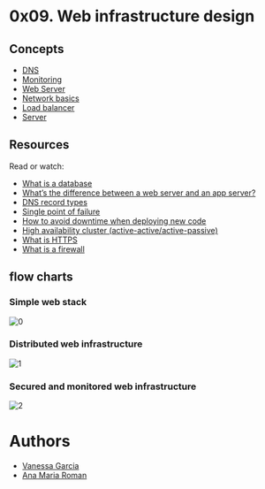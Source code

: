 # 0x09. Web infrastructure design

## Concepts

- [DNS](https://intranet.hbtn.io/concepts/12)
- [Monitoring](https://intranet.hbtn.io/concepts/13)
- [Web Server](https://intranet.hbtn.io/concepts/17)
- [Network basics](https://intranet.hbtn.io/concepts/33)
- [Load balancer](https://intranet.hbtn.io/concepts/46)
- [Server](https://intranet.hbtn.io/concepts/67)

## Resources
Read or watch:

- [What is a database](https://searchdatamanagement.techtarget.com/definition/database)
- [What’s the difference between a web server and an app server?]()
- [DNS record types]()
- [Single point of failure]()
- [How to avoid downtime when deploying new code]()
- [High availability cluster (active-active/active-passive)]()
- [What is HTTPS]()
- [What is a firewall]()


## flow charts

### Simple web stack
![0](https://i.imgur.com/rbdcmAP.jpeg)

### Distributed web infrastructure
![1](https://i.imgur.com/GzWtxJ3.jpeg)

### Secured and monitored web infrastructure
![2](https://i.imgur.com/GzWtxJ3.jpeg)

# Authors

- [Vanessa Garcia](https://www.linkedin.com/in/vanessa-garcia-vargas-sofware-developer/)
- [Ana Maria Roman](https://www.linkedin.com/in/ana-maria-roman-valencia-577372174/)
